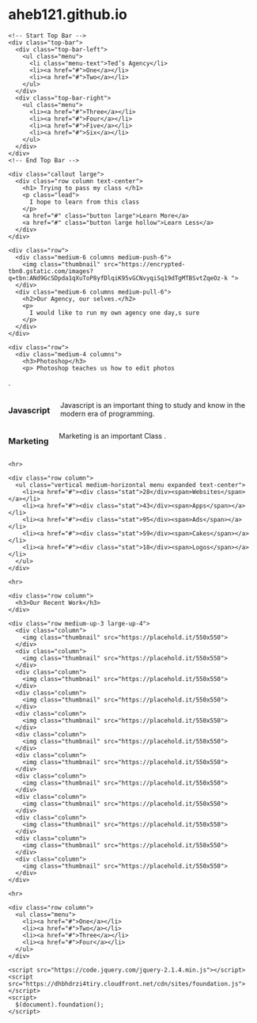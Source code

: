 # aheb121.github.io
<!doctype html>
<html class="no-js" lang="en">
  <head>
    <meta charset="utf-8" />
    <meta name="viewport" content="width=device-width, initial-scale=1.0" />
    <title>Foundation | Welcome</title>
    <link rel="stylesheet"
      href="https://dhbhdrzi4tiry.cloudfront.net/cdn/sites/foundation.min.css">
  </head>
  <body>

    <!-- Start Top Bar -->
    <div class="top-bar">
      <div class="top-bar-left">
        <ul class="menu">
          <li class="menu-text">Ted’s Agency</li>
          <li><a href="#">One</a></li>
          <li><a href="#">Two</a></li>
        </ul>
      </div>
      <div class="top-bar-right">
        <ul class="menu">
          <li><a href="#">Three</a></li>
          <li><a href="#">Four</a></li>
          <li><a href="#">Five</a></li>
          <li><a href="#">Six</a></li>
        </ul>
      </div>
    </div>
    <!-- End Top Bar -->

    <div class="callout large">
      <div class="row column text-center">
        <h1> Trying to pass my class </h1>
        <p class="lead">
          I hope to learn from this class
        </p>
        <a href="#" class="button large">Learn More</a>
        <a href="#" class="button large hollow">Learn Less</a>
      </div>
    </div>

    <div class="row">
      <div class="medium-6 columns medium-push-6">
        <img class="thumbnail" src="https://encrypted-tbn0.gstatic.com/images?q=tbn:ANd9GcSDpda1qXuToP8yfDlqiK95vGCNvyqiSq19dTgMTBSvtZqeOz-k ">
      </div>
      <div class="medium-6 columns medium-pull-6">
        <h2>Our Agency, our selves.</h2>
        <p>
          I would like to run my own agency one day,s sure
        </p>
      </div>
    </div>

    <div class="row">
      <div class="medium-4 columns">
        <h3>Photoshop</h3>
        <p> Photoshop teaches us how to edit photos 
.</p>
      </div>
      <div class="medium-4 columns">
        <h3>Javascript</h3>
        <p> Javascript is an important thing to study and know in the modern era of programming.</p>
      </div>
      <div class="medium-4 columns">
        <h3>Marketing</h3>
        <p> Marketing is an important Class
.</p>
      </div>
    </div>

    <hr>

    <div class="row column">
      <ul class="vertical medium-horizontal menu expanded text-center">
        <li><a href="#"><div class="stat">28</div><span>Websites</span></a></li>
        <li><a href="#"><div class="stat">43</div><span>Apps</span></a></li>
        <li><a href="#"><div class="stat">95</div><span>Ads</span></a></li>
        <li><a href="#"><div class="stat">59</div><span>Cakes</span></a></li>
        <li><a href="#"><div class="stat">18</div><span>Logos</span></a></li>
      </ul>
    </div>

    <hr>

    <div class="row column">
      <h3>Our Recent Work</h3>
    </div>

    <div class="row medium-up-3 large-up-4">
      <div class="column">
        <img class="thumbnail" src="https://placehold.it/550x550">
      </div>
      <div class="column">
        <img class="thumbnail" src="https://placehold.it/550x550">
      </div>
      <div class="column">
        <img class="thumbnail" src="https://placehold.it/550x550">
      </div>
      <div class="column">
        <img class="thumbnail" src="https://placehold.it/550x550">
      </div>
      <div class="column">
        <img class="thumbnail" src="https://placehold.it/550x550">
      </div>
      <div class="column">
        <img class="thumbnail" src="https://placehold.it/550x550">
      </div>
      <div class="column">
        <img class="thumbnail" src="https://placehold.it/550x550">
      </div>
      <div class="column">
        <img class="thumbnail" src="https://placehold.it/550x550">
      </div>
      <div class="column">
        <img class="thumbnail" src="https://placehold.it/550x550">
      </div>
      <div class="column">
        <img class="thumbnail" src="https://placehold.it/550x550">
      </div>
      <div class="column">
        <img class="thumbnail" src="https://placehold.it/550x550">
      </div>
      <div class="column">
        <img class="thumbnail" src="https://placehold.it/550x550">
      </div>
    </div>

    <hr>

    <div class="row column">
      <ul class="menu">
        <li><a href="#">One</a></li>
        <li><a href="#">Two</a></li>
        <li><a href="#">Three</a></li>
        <li><a href="#">Four</a></li>
      </ul>
    </div>

    <script src="https://code.jquery.com/jquery-2.1.4.min.js"></script>
    <script src="https://dhbhdrzi4tiry.cloudfront.net/cdn/sites/foundation.js">
    </script>
    <script>
      $(document).foundation();
    </script>
  </body>
</html>

